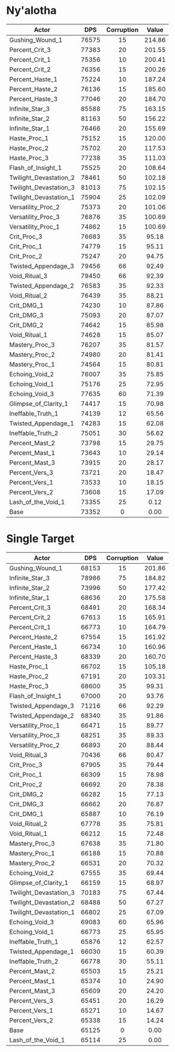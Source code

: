 # Ny'alotha
| Actor | DPS | Corruption | Value |
|---|:---:|:---:|:---:|
|Gushing_Wound_1|76575|15|214.86|
|Percent_Crit_3|77383|20|201.55|
|Percent_Crit_1|75356|10|200.41|
|Percent_Crit_2|76356|15|200.26|
|Percent_Haste_1|75224|10|187.24|
|Percent_Haste_2|76136|15|185.60|
|Percent_Haste_3|77046|20|184.70|
|Infinite_Star_3|85588|75|163.15|
|Infinite_Star_2|81163|50|156.22|
|Infinite_Star_1|76466|20|155.69|
|Haste_Proc_1|75152|15|120.00|
|Haste_Proc_2|75702|20|117.53|
|Haste_Proc_3|77238|35|111.03|
|Flash_of_Insight_1|75525|20|108.64|
|Twilight_Devastation_2|78461|50|102.18|
|Twilight_Devastation_3|81013|75|102.15|
|Twilight_Devastation_1|75904|25|102.09|
|Versatility_Proc_2|75373|20|101.06|
|Versatility_Proc_3|76876|35|100.69|
|Versatility_Proc_1|74862|15|100.69|
|Crit_Proc_3|76683|35|95.18|
|Crit_Proc_1|74779|15|95.11|
|Crit_Proc_2|75247|20|94.75|
|Twisted_Appendage_3|79456|66|92.49|
|Void_Ritual_3|79450|66|92.39|
|Twisted_Appendage_2|76583|35|92.33|
|Void_Ritual_2|76439|35|88.21|
|Crit_DMG_1|74230|10|87.86|
|Crit_DMG_3|75093|20|87.07|
|Crit_DMG_2|74642|15|85.98|
|Void_Ritual_1|74628|15|85.07|
|Mastery_Proc_3|76207|35|81.57|
|Mastery_Proc_2|74980|20|81.41|
|Mastery_Proc_1|74564|15|80.81|
|Echoing_Void_2|76007|35|75.85|
|Echoing_Void_1|75176|25|72.95|
|Echoing_Void_3|77635|60|71.39|
|Glimpse_of_Clarity_1|74417|15|70.98|
|Ineffable_Truth_1|74139|12|65.56|
|Twisted_Appendage_1|74283|15|62.08|
|Ineffable_Truth_2|75051|30|56.62|
|Percent_Mast_2|73798|15|29.75|
|Percent_Mast_1|73643|10|29.14|
|Percent_Mast_3|73915|20|28.17|
|Percent_Vers_3|73721|20|18.47|
|Percent_Vers_1|73533|10|18.15|
|Percent_Vers_2|73608|15|17.09|
|Lash_of_the_Void_1|73355|25|0.12|
|Base|73352|0|0.00|

# Single Target
| Actor | DPS | Corruption | Value |
|---|:---:|:---:|:---:|
|Gushing_Wound_1|68153|15|201.86|
|Infinite_Star_3|78986|75|184.82|
|Infinite_Star_2|73996|50|177.42|
|Infinite_Star_1|68636|20|175.58|
|Percent_Crit_3|68491|20|168.34|
|Percent_Crit_2|67613|15|165.91|
|Percent_Crit_1|66773|10|164.79|
|Percent_Haste_2|67554|15|161.92|
|Percent_Haste_1|66734|10|160.96|
|Percent_Haste_3|68339|20|160.70|
|Haste_Proc_1|66702|15|105.18|
|Haste_Proc_2|67191|20|103.31|
|Haste_Proc_3|68600|35|99.31|
|Flash_of_Insight_1|67000|20|93.76|
|Twisted_Appendage_3|71216|66|92.29|
|Twisted_Appendage_2|68340|35|91.86|
|Versatility_Proc_1|66471|15|89.77|
|Versatility_Proc_3|68251|35|89.33|
|Versatility_Proc_2|66893|20|88.44|
|Void_Ritual_3|70436|66|80.47|
|Crit_Proc_3|67905|35|79.44|
|Crit_Proc_1|66309|15|78.98|
|Crit_Proc_2|66692|20|78.38|
|Crit_DMG_2|66282|15|77.13|
|Crit_DMG_3|66662|20|76.87|
|Crit_DMG_1|65887|10|76.19|
|Void_Ritual_2|67778|35|75.81|
|Void_Ritual_1|66212|15|72.48|
|Mastery_Proc_3|67638|35|71.80|
|Mastery_Proc_1|66188|15|70.88|
|Mastery_Proc_2|66531|20|70.32|
|Echoing_Void_2|67555|35|69.44|
|Glimpse_of_Clarity_1|66159|15|68.97|
|Twilight_Devastation_3|70183|75|67.44|
|Twilight_Devastation_2|68488|50|67.27|
|Twilight_Devastation_1|66802|25|67.09|
|Echoing_Void_3|69083|60|65.96|
|Echoing_Void_1|66773|25|65.95|
|Ineffable_Truth_1|65876|12|62.57|
|Twisted_Appendage_1|66030|15|60.39|
|Ineffable_Truth_2|66778|30|55.11|
|Percent_Mast_2|65503|15|25.21|
|Percent_Mast_1|65374|10|24.90|
|Percent_Mast_3|65609|20|24.20|
|Percent_Vers_3|65451|20|16.29|
|Percent_Vers_1|65271|10|14.67|
|Percent_Vers_2|65338|15|14.24|
|Base|65125|0|0.00|
|Lash_of_the_Void_1|65114|25|0.00|
